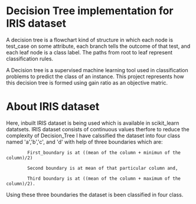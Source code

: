 # Decision Tree implementation for IRIS dataset


A decision tree is a flowchart kind of structure in which each node is test_case on some attribute, each branch tells the outcome of that test, and each leaf node is a class label. 
The paths from root to leaf represent classification rules.

A Decision tree is a supervised machine learning tool used in classification problems to predict the class of an instance.
This project represents how this decision tree is formed using gain ratio as an objective matric.


# About IRIS dataset
Here, inbuilt IRIS dataset is being used which is available in scikit_learn datatsets.
IRIS dataset consists of continuous values therfore to reduce the complexity of Decision_Tree I have calssified the dataset into four class named 'a','b','c', and 'd' with help of three boundaries which are:
			
			First_boundary is at ((mean of the column + minimun of the column)/2) 
			
			Second boundary is at mean of that particular column and,
			
			Third boundary is at ((mean of the column + maximum of the column)/2).

Using these three boundaries the dataset is been classified in four class.

